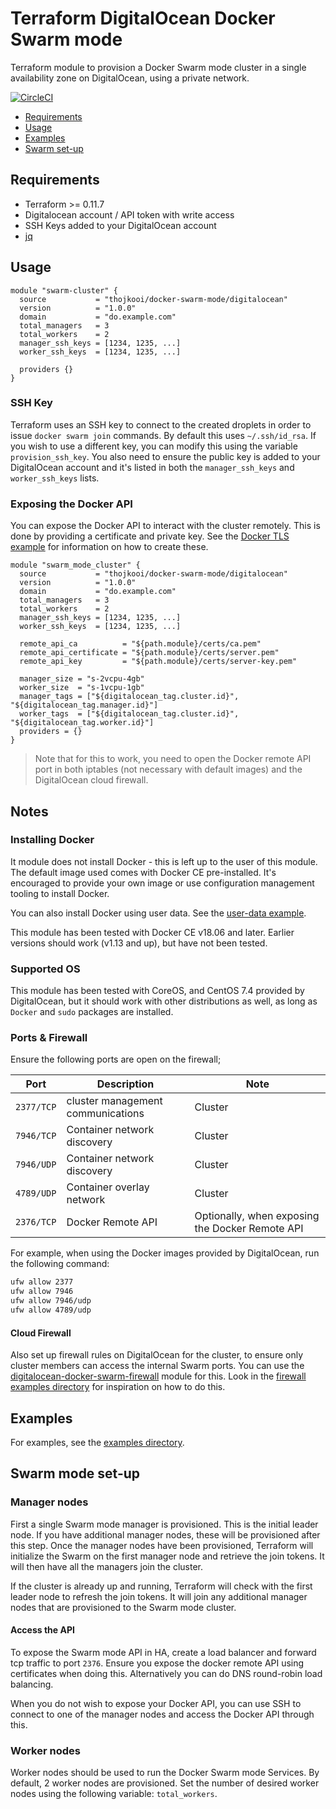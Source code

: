 # Terraform DigitalOcean Docker Swarm mode

Terraform module to provision a Docker Swarm mode cluster in a single availability zone on DigitalOcean, using a private network.

[![CircleCI](https://circleci.com/gh/thojkooi/terraform-digitalocean-docker-swarm-mode.svg?style=svg)](https://circleci.com/gh/thojkooi/terraform-digitalocean-docker-swarm-mode)

- [Requirements](#requirements)
- [Usage](#usage)
- [Examples](#examples)
- [Swarm set-up](#swarm-set-up)

## Requirements

- Terraform >= 0.11.7
- Digitalocean account / API token with write access
- SSH Keys added to your DigitalOcean account
- [jq](https://github.com/stedolan/jq)


## Usage

```hcl
module "swarm-cluster" {
  source           = "thojkooi/docker-swarm-mode/digitalocean"
  version          = "1.0.0"
  domain           = "do.example.com"
  total_managers   = 3
  total_workers    = 2
  manager_ssh_keys = [1234, 1235, ...]
  worker_ssh_keys  = [1234, 1235, ...]

  providers {}
}
```

### SSH Key

Terraform uses an SSH key to connect to the created droplets in order to issue `docker swarm join` commands. By default this uses `~/.ssh/id_rsa`. If you wish to use a different key, you can modify this using the variable `provision_ssh_key`. You also need to ensure the public key is added to your DigitalOcean account and it's listed in both the `manager_ssh_keys` and `worker_ssh_keys` lists.

### Exposing the Docker API

You can expose the Docker API to interact with the cluster remotely. This is done by providing a certificate and private key. See the [Docker TLS example](/examples/remote-api-tls/certs) for information on how to create these.

```hcl
module "swarm_mode_cluster" {
  source           = "thojkooi/docker-swarm-mode/digitalocean"
  version          = "1.0.0"
  domain           = "do.example.com"
  total_managers   = 3
  total_workers    = 2
  manager_ssh_keys = [1234, 1235, ...]
  worker_ssh_keys  = [1234, 1235, ...]

  remote_api_ca          = "${path.module}/certs/ca.pem"
  remote_api_certificate = "${path.module}/certs/server.pem"
  remote_api_key         = "${path.module}/certs/server-key.pem"

  manager_size = "s-2vcpu-4gb"
  worker_size  = "s-1vcpu-1gb"
  manager_tags = ["${digitalocean_tag.cluster.id}", "${digitalocean_tag.manager.id}"]
  worker_tags  = ["${digitalocean_tag.cluster.id}", "${digitalocean_tag.worker.id}"]
  providers = {}
}
```

> Note that for this to work, you need to open the Docker remote API port in both iptables (not necessary with default images) and the DigitalOcean cloud firewall.



## Notes

### Installing Docker

It module does not install Docker - this is left up to the user of this module. The default image used comes with Docker CE pre-installed. It's encouraged to provide your own image or use configuration management tooling to install Docker.

You can also install Docker using user data. See the [user-data example](#).

This module has been tested with Docker CE v18.06 and later. Earlier versions should work (v1.13 and up), but have not been tested.

### Supported OS

This module has been tested with CoreOS, and CentOS 7.4 provided by DigitalOcean, but it should work with other distributions as well, as long as `Docker` and `sudo` packages are installed.

### Ports & Firewall

Ensure the following ports are open on the firewall;

Port       | Description                       | Note
---------- | --------------------------------- | -------
`2377/TCP` | cluster management communications | Cluster
`7946/TCP` | Container network discovery       | Cluster
`7946/UDP` | Container network discovery       | Cluster
`4789/UDP` | Container overlay network         | Cluster
`2376/TCP` | Docker Remote API | Optionally, when exposing the Docker Remote API

For example, when using the Docker images provided by DigitalOcean, run the following command:

```bash
ufw allow 2377
ufw allow 7946
ufw allow 7946/udp
ufw allow 4789/udp
```

#### Cloud Firewall

Also set up firewall rules on DigitalOcean for the cluster, to ensure only cluster members can access the internal Swarm ports. You can use the [digitalocean-docker-swarm-firewall](https://github.com/thojkooi/terraform-digitalocean-docker-swarm-firewall) module for this. Look in the [firewall examples directory](https://github.com/thojkooi/terraform-digitalocean-docker-swarm-mode/tree/master/examples/firewall) for inspiration on how to do this.

## Examples

For examples, see the [examples directory](https://github.com/thojkooi/terraform-digitalocean-docker-swarm-mode/tree/master/examples).

## Swarm mode set-up

### Manager nodes

First a single Swarm mode manager is provisioned. This is the initial leader node. If you have additional manager nodes, these will be provisioned after this step. Once the manager nodes have been provisioned, Terraform will initialize the Swarm on the first manager node and retrieve the join tokens. It will then have all the managers join the cluster.

If the cluster is already up and running, Terraform will check with the first leader node to refresh the join tokens. It will join any additional manager nodes that are provisioned to the Swarm mode cluster.

#### Access the API

To expose the Swarm mode API in HA, create a load balancer and forward tcp traffic to port `2376`. Ensure you expose the docker remote API using certificates when doing this. Alternatively you can do DNS round-robin load balancing.

When you do not wish to expose your Docker API, you can use SSH to connect to one of the manager nodes and access the Docker API through this.

### Worker nodes

Worker nodes should be used to run the Docker Swarm mode Services. By default, 2 worker nodes are provisioned. Set the number of desired worker nodes using the following variable: `total_workers`.

